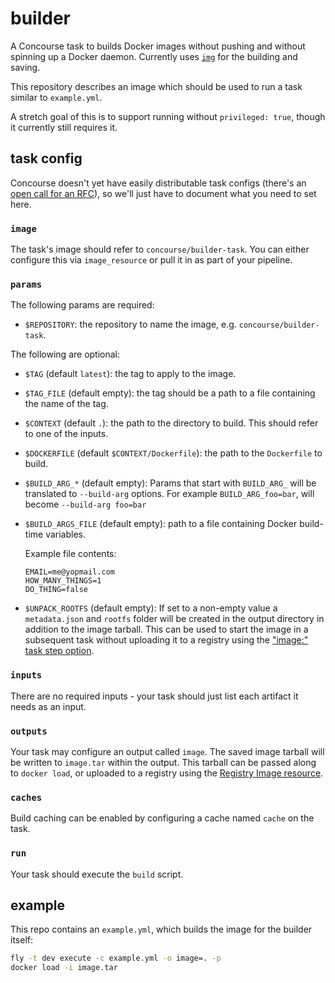 # builder

A Concourse task to builds Docker images without pushing and without spinning
up a Docker daemon. Currently uses [`img`](http://github.com/genuinetools/img)
for the building and saving.

This repository describes an image which should be used to run a task similar
to `example.yml`.

A stretch goal of this is to support running without `privileged: true`, though
it currently still requires it.


## task config

Concourse doesn't yet have easily distributable task configs (there's an [open
call for an RFC](https://github.com/concourse/rfcs/issues/7)), so we'll just
have to document what you need to set here.

### `image`

The task's image should refer to `concourse/builder-task`. You can either
configure this via `image_resource` or pull it in as part of your pipeline.

### `params`

The following params are required:

* `$REPOSITORY`: the repository to name the image, e.g.
  `concourse/builder-task`.

The following are optional:

* `$TAG` (default `latest`): the tag to apply to the image.

* `$TAG_FILE` (default empty): the tag should be a path to a file containing the name of the tag.

* `$CONTEXT` (default `.`): the path to the directory to build. This should
  refer to one of the inputs.

* `$DOCKERFILE` (default `$CONTEXT/Dockerfile`): the path to the `Dockerfile`
  to build.

* `$BUILD_ARG_*` (default empty): Params that start with `BUILD_ARG_` will be
  translated to `--build-arg` options. For example `BUILD_ARG_foo=bar`, will become
  `--build-arg foo=bar`

* `$BUILD_ARGS_FILE` (default empty): path to a file containing Docker build-time variables.

  Example file contents:
  ```
  EMAIL=me@yopmail.com
  HOW_MANY_THINGS=1
  DO_THING=false
  ```

* `$UNPACK_ROOTFS` (default empty): If set to a non-empty value a `metadata.json`
  and `rootfs` folder will be created in the output directory in addition to the 
  image tarball. This can be used to start the image in a subsequent task without
  uploading it to a registry using the ["image:" task step option](https://concourse-ci.org/task-step.html#task-step-image).


### `inputs`

There are no required inputs - your task should just list each artifact it
needs as an input.

### `outputs`

Your task may configure an output called `image`. The saved image tarball will
be written to `image.tar` within the output. This tarball can be passed along
to `docker load`, or uploaded to a registry using the [Registry Image
resource](https://github.com/concourse/registry-image-resource#out-push-an-image-up-to-the-registry-under-the-given-tags).

### `caches`

Build caching can be enabled by configuring a cache named `cache` on the task.

### `run`

Your task should execute the `build` script.


## example

This repo contains an `example.yml`, which builds the image for the builder
itself:

```sh
fly -t dev execute -c example.yml -o image=. -p
docker load -i image.tar
```
